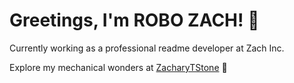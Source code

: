 # Greetings, I'm ROBO ZACH! 🤖

Currently working as a professional readme developer at Zach Inc.

Explore my mechanical wonders at [ZacharyTStone](https://github.com/ZacharyTStone) 🚀
